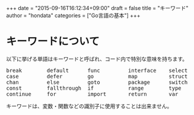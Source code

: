 +++
date = "2015-09-16T16:12:34+09:00"
draft = false
title = "キーワード"
author = "hondata"
categories = ["Go言語の基本"]
+++

# キーワードについて

以下に挙げる単語はキーワードと呼ばれ、コード内で特別な意味を持ちます。

<pre>
break        default      func         interface    select
case         defer        go           map          struct
chan         else         goto         package      switch
const        fallthrough  if           range        type
continue     for          import       return       var
</pre>

キーワードは、変数・関数などの識別子に使用することは出来ません。
